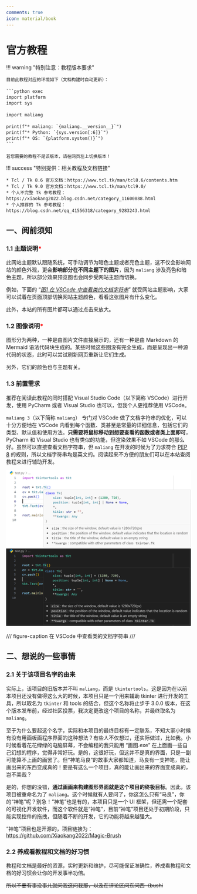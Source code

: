 ```yaml
---
comments: true
icon: material/book
---
```


# 官方教程

!!! warning "特别注意：教程版本要求"

    目前此教程对应的环境如下（文档构建时自动更新）：

    ```python exec
    import platform
    import sys

    import maliang

    print(f"* maliang: `{maliang.__version__}`")
    print(f"* Python: `{sys.version[:6]}`")
    print(f"* OS: `{platform.system()}`")
    ```

    若您需要的教程不是该版本，请在网页左上切换版本！

!!! success "特别提供：相关教程及文档链接"

    * Tcl / Tk 8.6 官方文档：https://www.tcl.tk/man/tcl8.6/contents.htm
    * Tcl / Tk 9.0 官方文档：https://www.tcl.tk/man/tcl9.0/
    * 个人不完整 Tk 参考教程：https://xiaokang2022.blog.csdn.net/category_11600888.html
    * 个人推荐的 Tk 参考教程：https://blog.csdn.net/qq_41556318/category_9283243.html

## 一、阅前须知

### 1.1 主题说明<font color="red">*</font>

此网站主题默认跟随系统，可手动调节为暗色主题或者亮色主题，这不仅会影响网站的颜色外观，更会**影响部分在不同主题下的图片**，因为 `maliang` 涉及亮色和暗色主题，所以部分效果预览图也会同步受网站主题而切换。

例如，下面的 “[*图1 在 VSCode 中查看类的文档字符串*](#13-前置需求)” 就受网站主题影响，大家可以试着在页面顶部切换网站主题颜色，看看这张图片有什么变化。

此外，本站的所有图片都可以通过点击来放大。

### 1.2 图像说明<font color="red">*</font>

图形分为两种，一种是由图片文件直接展示的，还有一种是由 Markdown 的 Mermaid 语法代码块生成的。某些时候这些图没有完全生成，而是呈现出一种源代码的状态，此时可以尝试刷新网页重新让它们生成。

另外，它们的颜色也与主题有关。

### 1.3 前置需求

推荐在阅读此教程的同时搭配 Visual Studio Code（以下简称 VSCode）进行开发，使用 PyCharm 或者 Visual Studio 也可以，但我个人更推荐使用 VSCode。

`maliang 3`（以下简称 `maliang`） 专门对 VSCode 做了文档字符串的优化，可以十分方便地在 VSCode 内看到每个函数、类甚至是常量的详细信息，包括它们的类型、默认值和使用方法。**只需要将鼠标移动到想要查看的函数或者类上面即可**，PyCharm 和 Visual Studio 也有类似的功能，但渲染效果不如 VSCode 的那么好。虽然可以直接查看文档字符串，但 `maliang` 在开发的时候为了力求符合 [PEP 8](https://peps.python.org/pep-0008/) 的规则，所以文档字符串均是英文的。阅读起来不方便的朋友们可以在本站查阅教程来进行辅助开发。

![light](images/0-1.light.png#only-light)
![dark](images/0-1.dark.png#only-dark)

/// figure-caption
在 VSCode 中查看类的文档字符串
///

## 二、想说的一些事情

### 2.1 关于该项目名字的由来

实际上，该项目的旧版本并不叫 `maliang`，而是 `tkintertools`。这是因为在以前本项目还没有做得这么大的时候，本项目只是一个用来辅助 tkinter 进行开发的工具，所以取名为 `tkinter` 和 tools 的结合，但这个名称将止步于 3.0.0 版本，在这个版本发布前，经过社区投票，我决定更改这个项目的名称，并最终取名为 `maliang`。

至于为什么要起这个名字，实际和本项目的最终目标有一定联系，不知大家小时候有没有用画板画程序界面的这种想法？有些人不仅想过，还实际做过，比如我。小时候看着花花绿绿的电脑屏幕，不会编程的我只能用 “画图.exe” 在上面画一些自己幻想的程序，觉得非常好玩。是的，这很好玩，但这并不是真的界面，只是一副可能算不上画的画罢了。但“神笔马良”的故事大家都知道，马良有一支神笔，能让画出来的东西变成真的！要是有这么一个项目，真的能让画出来的界面变成真的，岂不美哉？

是的，你想的没错，**通过画画来构建图形界面就是这个项目的终极目标**。因此，该项目被重命名为了 `maliang`。这个时候就有人要问了，你这怎么只有“马良”，你的“神笔”呢？别急！“神笔”也是有的，本项目只是一个 UI 框架，但还需一个配套的可视化开发软件，而这个软件就是“神笔”，目前“神笔”项目还处于初期阶段，只能实现控件的拖拽，但随着不断的开发，它的功能将越来越强大。

“神笔”项目也是开源的，项目链接为：<https://github.com/Xiaokang2022/Magic-Brush>

### 2.2 养成看教程和文档的好习惯

教程和文档是最好的资源，实时更新和维护，尽可能保证准确性，养成看教程和文档的好习惯会让你的开发事半功倍。

~~所以不要有事没事儿就问我这问我那，以及在评论区问东问西（bushi~~
